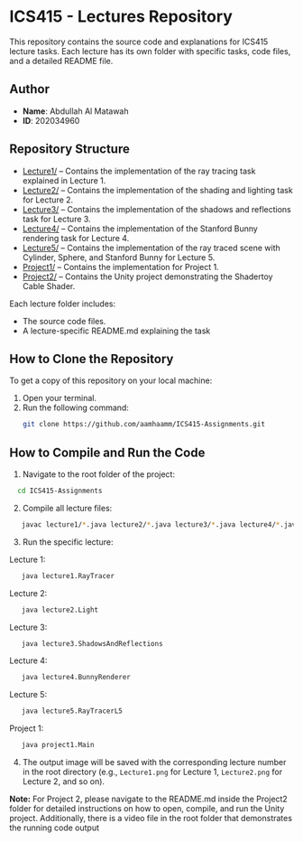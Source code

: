 # ICS415 - Lectures Repository

This repository contains the source code and explanations for ICS415 lecture tasks. Each lecture has its own folder with specific tasks, code files, and a detailed README file.

## Author

- **Name**: Abdullah Al Matawah
- **ID**: 202034960

## Repository Structure

- [Lecture1/](Lecture1/) – Contains the implementation of the ray tracing task explained in Lecture 1.
- [Lecture2/](Lecture2/) – Contains the implementation of the shading and lighting task for Lecture 2.
- [Lecture3/](Lecture3/) – Contains the implementation of the shadows and reflections task for Lecture 3.
- [Lecture4/](Lecture4/) – Contains the implementation of the Stanford Bunny rendering task for Lecture 4.
- [Lecture5/](Lecture5/) – Contains the implementation of the ray traced scene with Cylinder, Sphere, and Stanford Bunny for Lecture 5.
- [Project1/](Project1/) – Contains the implementation for Project 1.
- [Project2/](project2/) – Contains the Unity project demonstrating the Shadertoy Cable Shader.

Each lecture folder includes:

- The source code files.
- A lecture-specific README.md explaining the task

## How to Clone the Repository

To get a copy of this repository on your local machine:

1. Open your terminal.
2. Run the following command:
   ```bash
   git clone https://github.com/aamhaamm/ICS415-Assignments.git
   ```

## How to Compile and Run the Code

1. Navigate to the root folder of the project:

```bash
  cd ICS415-Assignments
```

2. Compile all lecture files:

```bash
   javac lecture1/*.java lecture2/*.java lecture3/*.java lecture4/*.java lecture5/*.java project1/*.java
```

3. Run the specific lecture:

Lecture 1:

```bash
   java lecture1.RayTracer
```

Lecture 2:

```bash
   java lecture2.Light
```

Lecture 3:

```bash
   java lecture3.ShadowsAndReflections
```

Lecture 4:

```bash
   java lecture4.BunnyRenderer
```

Lecture 5:

```bash
   java lecture5.RayTracerL5
```

Project 1:

```bash
   java project1.Main
```

4. The output image will be saved with the corresponding lecture number in the root directory (e.g., `Lecture1.png` for Lecture 1, `Lecture2.png` for Lecture 2, and so on).

**Note:** For Project 2, please navigate to the README.md inside the Project2 folder for detailed instructions on how to open, compile, and run the Unity project. Additionally, there is a video file in the root folder that demonstrates the running code output
